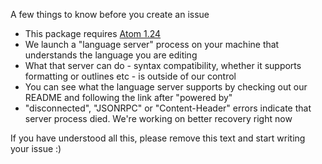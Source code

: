 A few things to know before you create an issue

* This package requires [Atom 1.24](https://atom.io)
* We launch a "language server" process on your machine that understands the language you are editing
* What that server can do - syntax compatibility, whether it supports formatting or outlines etc - is outside of our control
* You can see what the language server supports by checking out our README and following the link after "powered by"
* "disconnected", "JSONRPC" or "Content-Header" errors indicate that server process died. We're working on better recovery right now

If you have understood all this, please remove this text and start writing your issue :)
